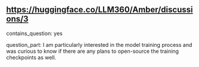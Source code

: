 ## https://huggingface.co/LLM360/Amber/discussions/3

contains_question: yes

question_part: I am particularly interested in the model training process and was curious to know if there are any plans to open-source the training checkpoints as well.